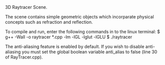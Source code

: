 3D Raytracer Scene.

The scene contains simple geometric objects which incorparate physical concepts such
as refraction and reflection.

To compile and run, enter the following commands in to the linux terminal:
$ g++ -Wall -o raytracer *.cpp -lm -lGL -lglut -lGLU
$ ./raytracer

The anti-aliasing feature is enabled by default. If you wish to disable anti-aliasing
you must set the global boolean variable anti_alias to false (line 30 of RayTracer.cpp).

